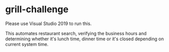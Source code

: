 # grill-challenge

Please use Visual Studio 2019 to run this.

This automates restaurant search, verifying the business hours and determining whether it's lunch time, dinner time or it's closed depending on current system time.
